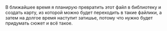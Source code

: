 В ближайшее время я планирую превратить этот файл в библиотеку и создать карту, из которой можно будет переходить в такие файлики, 
а затем на долгое время наступит затишье, потому что нужно будет придумать сюжет и всё такое.
